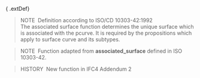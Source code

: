 { .extDef}
> NOTE&nbsp; Definition according to ISO/CD 10303-42:1992  
> The associated surface function determines the unique surface which is associated with the pcurve. It is required by the propositions which apply to surface curve and its subtypes.

> NOTE&nbsp; Function adapted from **associated_surface** defined in ISO 10303-42.

> HISTORY&nbsp; New function in IFC4 Addendum 2